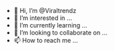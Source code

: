 - 👋 Hi, I’m @Viraltrendz
- 👀 I’m interested in ...
- 🌱 I’m currently learning ...
- 💞️ I’m looking to collaborate on ...
- 📫 How to reach me ...

<!---
Viraltrendz/Viraltrendz is a ✨ special ✨ repository because its `README.md` (this file) appears on your GitHub profile.
You can click the Preview link to take a look at your changes.
--->
